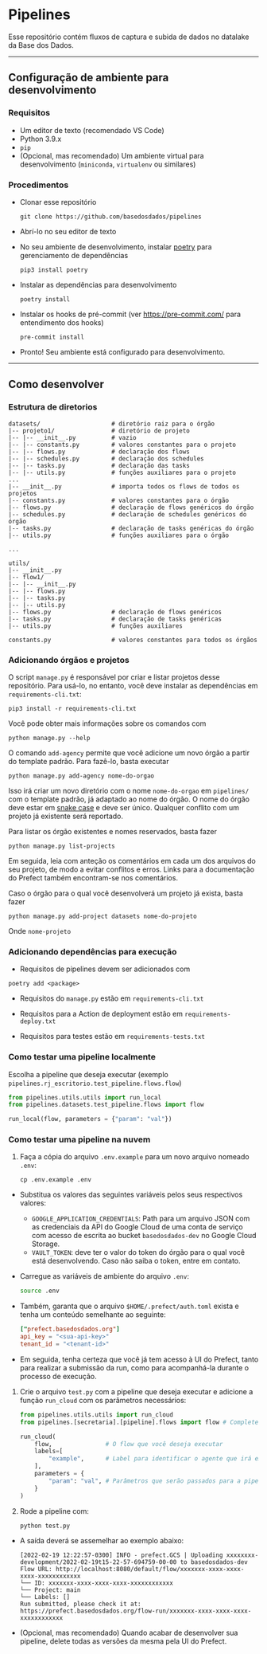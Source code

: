 # Pipelines

Esse repositório contém fluxos de captura e subida de dados no datalake da Base dos Dados.

---

## Configuração de ambiente para desenvolvimento

### Requisitos

- Um editor de texto (recomendado VS Code)
- Python 3.9.x
- `pip`
- (Opcional, mas recomendado) Um ambiente virtual para desenvolvimento (`miniconda`, `virtualenv` ou similares)

### Procedimentos

- Clonar esse repositório

  ```
  git clone https://github.com/basedosdados/pipelines
  ```

- Abrí-lo no seu editor de texto

- No seu ambiente de desenvolvimento, instalar [poetry](https://python-poetry.org/) para gerenciamento de dependências

    ```
    pip3 install poetry
    ```

- Instalar as dependências para desenvolvimento

    ```
    poetry install
    ```

- Instalar os hooks de pré-commit (ver https://pre-commit.com/ para entendimento dos hooks)

    ```
    pre-commit install
    ```

- Pronto! Seu ambiente está configurado para desenvolvimento.

---

## Como desenvolver

### Estrutura de diretorios

```
datasets/                    # diretório raiz para o órgão
|-- projeto1/                # diretório de projeto
|-- |-- __init__.py          # vazio
|-- |-- constants.py         # valores constantes para o projeto
|-- |-- flows.py             # declaração dos flows
|-- |-- schedules.py         # declaração dos schedules
|-- |-- tasks.py             # declaração das tasks
|-- |-- utils.py             # funções auxiliares para o projeto
...
|-- __init__.py              # importa todos os flows de todos os projetos
|-- constants.py             # valores constantes para o órgão
|-- flows.py                 # declaração de flows genéricos do órgão
|-- schedules.py             # declaração de schedules genéricos do órgão
|-- tasks.py                 # declaração de tasks genéricas do órgão
|-- utils.py                 # funções auxiliares para o órgão

...

utils/
|-- __init__.py
|-- flow1/
|-- |-- __init__.py
|-- |-- flows.py
|-- |-- tasks.py
|-- |-- utils.py
|-- flows.py                 # declaração de flows genéricos
|-- tasks.py                 # declaração de tasks genéricas
|-- utils.py                 # funções auxiliares

constants.py                 # valores constantes para todos os órgãos

```

### Adicionando órgãos e projetos

O script `manage.py` é responsável por criar e listar projetos desse repositório. Para usá-lo, no entanto, você deve instalar as dependências em `requirements-cli.txt`:

```
pip3 install -r requirements-cli.txt
```

Você pode obter mais informações sobre os comandos com

```
python manage.py --help
```

O comando `add-agency` permite que você adicione um novo órgão a partir do template padrão. Para fazê-lo, basta executar

```
python manage.py add-agency nome-do-orgao
```

Isso irá criar um novo diretório com o nome `nome-do-orgao` em `pipelines/` com o template padrão, já adaptado ao nome do órgão. O nome do órgão deve estar em [snake case](https://en.wikipedia.org/wiki/Snake_case) e deve ser único. Qualquer conflito com um projeto já existente será reportado.

Para listar os órgão existentes e nomes reservados, basta fazer

```
python manage.py list-projects
```

Em seguida, leia com anteção os comentários em cada um dos arquivos do seu projeto, de modo a evitar conflitos e erros.
Links para a documentação do Prefect também encontram-se nos comentários.

Caso o órgão para o qual você desenvolverá um projeto já exista, basta fazer

```
python manage.py add-project datasets nome-do-projeto
```

Onde `nome-projeto`

### Adicionando dependências para execução

- Requisitos de pipelines devem ser adicionados com

```
poetry add <package>
```

- Requisitos do `manage.py` estão em `requirements-cli.txt`

- Requisitos para a Action de deployment estão em `requirements-deploy.txt`

- Requisitos para testes estão em `requirements-tests.txt`

### Como testar uma pipeline localmente

Escolha a pipeline que deseja executar (exemplo `pipelines.rj_escritorio.test_pipeline.flows.flow`)

```py
from pipelines.utils.utils import run_local
from pipelines.datasets.test_pipeline.flows import flow

run_local(flow, parameters = {"param": "val"})
```

### Como testar uma pipeline na nuvem

1. Faça a cópia do arquivo `.env.example` para um novo arquivo nomeado `.env`:

    ```
    cp .env.example .env
    ```

* Substitua os valores das seguintes variáveis pelos seus respectivos valores:
  - `GOOGLE_APPLICATION_CREDENTIALS`: Path para um arquivo JSON com as credenciais da API do Google Cloud
    de uma conta de serviço com acesso de escrita ao bucket `basedosdados-dev` no Google Cloud Storage.
  - `VAULT_TOKEN`: deve ter o valor do token do órgão para o qual você está desenvolvendo. Caso não saiba o token, entre em contato.

* Carregue as variáveis de ambiente do arquivo `.env`:

    ```sh
    source .env
    ```

* Também, garanta que o arquivo `$HOME/.prefect/auth.toml` exista e tenha um conteúdo semelhante ao seguinte:

    ```toml
    ["prefect.basedosdados.org"]
    api_key = "<sua-api-key>"
    tenant_id = "<tenant-id>"
    ```

- Em seguida, tenha certeza que você já tem acesso à UI do Prefect, tanto para realizar a submissão da run, como para acompanhá-la durante o processo de execução.

1. Crie o arquivo `test.py` com a pipeline que deseja executar e adicione a função `run_cloud` com os parâmetros necessários:

    ```py
    from pipelines.utils.utils import run_cloud
    from pipelines.[secretaria].[pipeline].flows import flow # Complete com as infos da sua pipeline

    run_cloud(
        flow,               # O flow que você deseja executar
        labels=[
            "example",      # Label para identificar o agente que irá executar a pipeline (ex: basedosdados-dev)
        ],
        parameters = {
            "param": "val", # Parâmetros que serão passados para a pipeline (opcional)
        }
    )
    ```

2. Rode a pipeline com:

    ```sh
    python test.py
    ```

- A saída deverá se assemelhar ao exemplo abaixo:

    ```
    [2022-02-19 12:22:57-0300] INFO - prefect.GCS | Uploading xxxxxxxx-development/2022-02-19t15-22-57-694759-00-00 to basedosdados-dev
    Flow URL: http://localhost:8080/default/flow/xxxxxxx-xxxx-xxxx-xxxx-xxxxxxxxxxxx
    └── ID: xxxxxxx-xxxx-xxxx-xxxx-xxxxxxxxxxxx
    └── Project: main
    └── Labels: []
    Run submitted, please check it at:
    https://prefect.basedosdados.org/flow-run/xxxxxxx-xxxx-xxxx-xxxx-xxxxxxxxxxxx
    ```

- (Opcional, mas recomendado) Quando acabar de desenvolver sua pipeline, delete todas as versões da mesma pela UI do Prefect.
